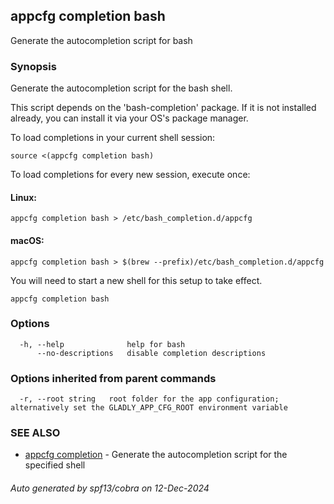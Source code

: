 ## appcfg completion bash

Generate the autocompletion script for bash

### Synopsis

Generate the autocompletion script for the bash shell.

This script depends on the 'bash-completion' package.
If it is not installed already, you can install it via your OS's package manager.

To load completions in your current shell session:

	source <(appcfg completion bash)

To load completions for every new session, execute once:

#### Linux:

	appcfg completion bash > /etc/bash_completion.d/appcfg

#### macOS:

	appcfg completion bash > $(brew --prefix)/etc/bash_completion.d/appcfg

You will need to start a new shell for this setup to take effect.


```
appcfg completion bash
```

### Options

```
  -h, --help              help for bash
      --no-descriptions   disable completion descriptions
```

### Options inherited from parent commands

```
  -r, --root string   root folder for the app configuration; alternatively set the GLADLY_APP_CFG_ROOT environment variable
```

### SEE ALSO

* [appcfg completion](appcfg_completion.md)	 - Generate the autocompletion script for the specified shell

###### Auto generated by spf13/cobra on 12-Dec-2024
